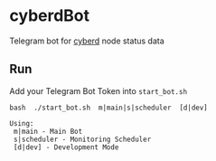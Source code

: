 # cyberdBot
Telegram bot for [cyberd](http://github.com/cybercongress/cyberd/) node status data
## Run
Add your Telegram Bot Token into `start_bot.sh`

```
bash  ./start_bot.sh  m|main|s|scheduler  [d|dev]

Using:
 m|main - Main Bot
 s|scheduler - Monitoring Scheduler
 [d|dev] - Development Mode
```
